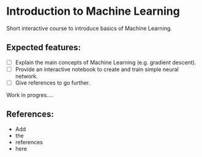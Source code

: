 # Introduction to Machine Learning

Short interactive course to introduce basics of Machine Learning.

## Expected features: 
- [ ] Explain the main concepts of Machine Learning (e.g. gradient descent).
- [ ] Provide an interactive notebook to create and train simple neural network.
- [ ] Give references to go further.

Work in progres....

## References: 
- Add 
- the 
- references 
- here
